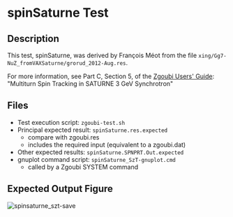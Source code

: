 [This document is formatted with GitHub-Flavored Markdown. ]:#
[For better viewing, including hyperlinks, read it online at ]:#
[https://github.com/radiasoft/zgoubi/blob/build-test-infrastructure/tests/spinSaturne/README.md]:#

spinSaturne Test
================

Description
-----------
This test, spinSaturne, was derived by François Méot from the file
  `xing/Gg7-NuZ_fromVAXSaturne/grorud_2012-Aug.res`.

For more information, see Part C, Section 5, of the [Zgoubi Users' Guide]:
  "Multiturn Spin Tracking in SATURNE 3 GeV Synchrotron"

Files
-----
* Test execution script: `zgoubi-test.sh`
* Principal expected result: `spinSaturne.res.expected`
  - compare with zgoubi.res
  - includes the required input (equivalent to a zgoubi.dat)
* Other expected results: `spinSaturne.SPNPRT.Out.expected`
* gnuplot command script:  `spinSaturne_SzT-gnuplot.cmd`
  - called by a Zgoubi SYSTEM command

Expected Output Figure
----------------------
![spinsaturne_szt-save](https://user-images.githubusercontent.com/13108868/46051414-3ba1a980-c0ee-11e8-97ac-ba6a8791a6d4.png)

[Zgoubi Users' Guide]: https://www.bnl.gov/isd/documents/79375.pdf
